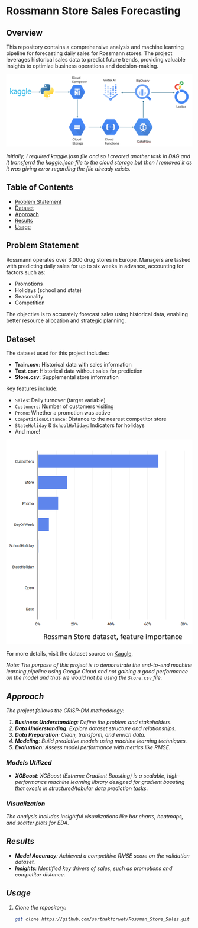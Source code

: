 # Rossmann Store Sales Forecasting

## Overview
This repository contains a comprehensive analysis and machine learning pipeline for forecasting daily sales for Rossmann stores. The project leverages historical sales data to predict future trends, providing valuable insights to optimize business operations and decision-making.

![Pipeline Image](Cloud_Pipeline.png)

<i>Initially, I required kaggle.josn file and so I created another task in DAG and it transferrd the kaggle.json file to the cloud storage but then I removed it as it was giving error regarding the file already exists.</i>

## Table of Contents
- [Problem Statement](#problem-statement)
- [Dataset](#dataset)
- [Approach](#approach)
- [Results](#results)
- [Usage](#usage)

## Problem Statement
Rossmann operates over 3,000 drug stores in Europe. Managers are tasked with predicting daily sales for up to six weeks in advance, accounting for factors such as:
- Promotions
- Holidays (school and state)
- Seasonality
- Competition

The objective is to accurately forecast sales using historical data, enabling better resource allocation and strategic planning.

## Dataset
The dataset used for this project includes:
- **Train.csv**: Historical data with sales information
- **Test.csv**: Historical data without sales for prediction
- **Store.csv**: Supplemental store information

Key features include:
- `Sales`: Daily turnover (target variable)
- `Customers`: Number of customers visiting
- `Promo`: Whether a promotion was active
- `CompetitionDistance`: Distance to the nearest competitor store
- `StateHoliday` & `SchoolHoliday`: Indicators for holidays
- And more!

![Feature Importance](feature_importance.png)

For more details, visit the dataset source on [Kaggle](https://www.kaggle.com/c/rossmann-store-sales/data).

<i>Note: The purpose of this project is to demonstrate the end-to-end machine learning pipeline using Google Cloud and not gaining a good performance on the model and thus we would not be using the `Store.csv` file.<i>

## Approach
The project follows the CRISP-DM methodology:
1. **Business Understanding**: Define the problem and stakeholders.
2. **Data Understanding**: Explore dataset structure and relationships.
3. **Data Preparation**: Clean, transform, and enrich data.
4. **Modeling**: Build predictive models using machine learning techniques.
5. **Evaluation**: Assess model performance with metrics like RMSE.
<!-- 6. **Deployment**: Deploy the model for practical use. -->

### Models Utilized
- **XGBoost**: XGBoost (Extreme Gradient Boosting) is a scalable, high-performance machine learning library designed for gradient boosting that excels in structured/tabular data prediction tasks.

### Visualization
The analysis includes insightful visualizations like bar charts, heatmaps, and scatter plots for EDA.

## Results
- **Model Accuracy**: Achieved a competitive RMSE score on the validation dataset.
- **Insights**: Identified key drivers of sales, such as promotions and competitor distance.

## Usage
1. Clone the repository:
   ```bash
   git clone https://github.com/sarthakforwet/Rossman_Store_Sales.git
    ```